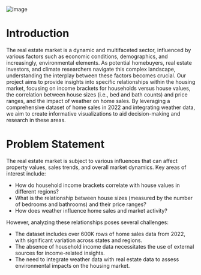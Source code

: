 ![image](https://github.com/muneebsamad/Project-3-team-6/assets/161100536/fae179ce-dd7f-4330-b8bc-cc36957cfb3d)

# Introduction
The real estate market is a dynamic and multifaceted sector, influenced by various factors such as economic conditions, demographics, and increasingly, environmental elements. As potential homebuyers, real estate investors, and climate researchers navigate this complex landscape, understanding the interplay between these factors becomes crucial. Our project aims to provide insights into specific relationships within the housing market, focusing on income brackets for households versus house values, the correlation between house sizes (i.e., bed and bath counts) and price ranges, and the impact of weather on home sales. By leveraging a comprehensive dataset of home sales in 2022 and integrating weather data, we aim to create informative visualizations to aid decision-making and research in these areas.

# Problem Statement
The real estate market is subject to various influences that can affect property values, sales trends, and overall market dynamics. Key areas of interest include:

- How do household income brackets correlate with house values in different regions?
- What is the relationship between house sizes (measured by the number of bedrooms and bathrooms) and their price ranges?
- How does weather influence home sales and market activity?

However, analyzing these relationships poses several challenges:

- The dataset includes over 600K rows of home sales data from 2022, with significant variation across states and regions.
- The absence of household income data necessitates the use of external sources for income-related insights.
- The need to integrate weather data with real estate data to assess environmental impacts on the housing market.
